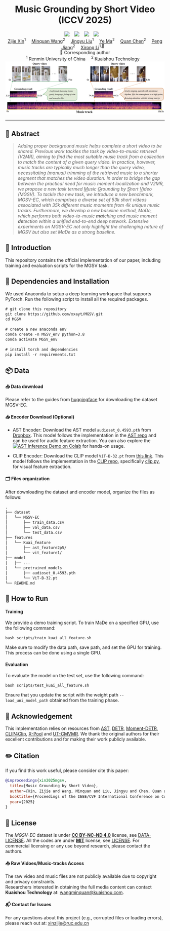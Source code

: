 <div align="center">

<h1>Music Grounding by Short Video (ICCV 2025)</h1>

<div align="center">
  <a href="https://arxiv.org/abs/2408.16990"><img src="https://img.shields.io/static/v1?label=arXiv&message=Paper&color=red&logo=arxiv"></a> &ensp;
  <a href="https://huggingface.co/datasets/xxayt/MGSV-EC"><img src="https://img.shields.io/static/v1?label=%F0%9F%A4%97%20Hugging%20Face&message=Dataset&color=yellow"></a> &ensp;
  <a href="https://rucmm.github.io/MGSV/"><img src="https://img.shields.io/static/v1?label=Project&message=Page&color=green"></a> &ensp;
  <a href="https://github.com/xxayt/MGSV">
  <img src="https://img.shields.io/github/stars/xxayt/MGSV?style=social"></a> &ensp;
 &ensp;
</div>

<div>
    <a href='https://xxayt.github.io/' target='_blank'>Zijie Xin</a><sup>1</sup>&emsp;
    <a href='' target='_blank'>Minquan Wang</a><sup>2</sup>&emsp;
    <a href='https://scholar.google.com/citations?user=u7Dqok8AAAAJ
    ' target='_blank'>Jingyu Liu</a><sup>1</sup>&emsp;
    <a href='' target='_blank'>Ye Ma</a><sup>2</sup>&emsp;
    <a href='https://scholar.google.com/citations?user=jFQSmp8AAAAJ' target='_blank'>Quan Chen</a><sup>2</sup>&emsp;
    <a href='https://scholar.google.com/citations?user=9o5swhQAAAAJ' target='_blank'>Peng Jiang</a><sup>2</sup>&emsp;
    <a href='http://lixirong.net/' target='_blank'>Xirong Li</a><sup>1,📧</sup>&emsp;
</div>
<div>
    📧 Corresponding author
</div>
<div>
    <sup>1</sup> Renmin University of China&emsp; 
    <sup>2</sup> Kuaishou Technology&emsp;
</div>

<img src="assets/teaser.png" width="900px"/>
</div>

<hr>


## 📄 Abstract
> *Adding proper background music helps complete a short video to be shared. Previous work tackles the task by video-to-music retrieval (V2MR), aiming to find the most suitable music track from a collection to match the content of a given query video. In practice, however, music tracks are typically much longer than the query video, necessitating (manual) trimming of the retrieved music to a shorter segment that matches the video duration. In order to bridge the gap between the practical need for music moment localization and V2MR, we propose a new task termed <u>M</u>usic <u>G</u>rounding by <u>S</u>hort <u>V</u>ideo (MGSV). To tackle the new task, we introduce a new benchmark, MGSV-EC, which comprises a diverse set of 53k short videos associated with 35k different music moments from 4k unique music tracks. Furthermore, we develop a new baseline method, MaDe, which performs both video-to-music **ma**tching and music moment **de**tection within a unified end-to-end deep network. Extensive experiments on MGSV-EC not only highlight the challenging nature of MGSV but also set MaDe as a strong baseline.*


## 👀 Introduction
This repository contains the official implementation of our paper, including training and evaluation scripts for the MGSV task.

## 🔧 Dependencies and Installation
We used Anaconda to setup a deep learning workspace that supports PyTorch. Run the following script to install all the required packages.

```shell
# git clone this repository
git clone https://github.com/xxayt/MGSV.git
cd MGSV

# create a new anaconda env
conda create -n MGSV_env python=3.8
conda activate MGSV_env

# install torch and dependencies
pip install -r requirements.txt
```
## 📦 Data

#### 📥 Data download

Please refer to the guides from [huggingface](https://huggingface.co/datasets/xxayt/MGSV-EC) for downloading the dataset MGSV-EC.

#### 📥 Encoder Download (Optional)

- AST Encoder: Download the AST model `audioset_0.4593.pth` from [Dropbox](https://www.dropbox.com/s/cv4knew8mvbrnvq/audioset_0.4593.pth?dl=1). This model follows the implementation in the [AST repo](https://github.com/YuanGongND/ast) and can be used for audio feature extraction. You can also explore the [![AST Inference Demo on Colab](https://colab.research.google.com/assets/colab-badge.svg)](https://colab.research.google.com/github/YuanGongND/ast/blob/master/colab/AST_Inference_Demo.ipynb) for hands-on usage.

- CLIP Encoder: Download the CLIP model `ViT-B-32.pt` from [this link](https://openaipublic.azureedge.net/clip/models/40d365715913c9da98579312b702a82c18be219cc2a73407c4526f58eba950af/ViT-B-32.pt).
This model follows the implementation in the [CLIP repo](https://github.com/openai/CLIP), specifically [clip.py](https://github.com/openai/CLIP/blob/main/clip/clip.py#L36), for visual feature extraction.

#### 🗂️ Files organization

After downloading the dataset and encoder model, organize the files as follows:
```shell
.
├── dataset
│   └── MGSV-EC
│       ├── train_data.csv
│       ├── val_data.csv
│       └── test_data.csv
├── features
│   └── Kuai_feature
│       ├── ast_feature2p5/
│       └── vit_feature1/
├── model
│   ├── ...
│   └── pretrained_models
│       ├── audioset_0.4593.pth
│       └── ViT-B-32.pt
└── README.md
```


## 🚀 How to Run

#### Training

We provide a demo training script. To train MaDe on a specified GPU, use the following command:

```shell
bash scripts/train_kuai_all_feature.sh
```

Make sure to modify the data path, save path, and set the GPU for training. This process can be done using a single GPU.

#### Evaluation

To evaluate the model on the test set, use the following command:

```shell
bash scripts/test_kuai_all_feature.sh
```

Ensure that you update the script with the weight path `--load_uni_model_path` obtained from the training phase.



## 🤝 Acknowledgement
This implementation relies on resources from [AST](https://github.com/YuanGongND/ast), [DETR](https://github.com/facebookresearch/detr), [Moment-DETR](https://github.com/jayleicn/moment_detr), [CLIP4Clip](https://github.com/ArrowLuo/CLIP4Clip), [X-Pool](https://github.com/layer6ai-labs/xpool) and [UT-CMVMR](https://github.com/TencentARC-QQ/UT-CMVMR). We thank the original authors for their excellent contributions and for making their work publicly available.


## ✏️ Citation

If you find this work useful, please consider cite this paper:

```bibtex
@inproceedings{xin2025mgsv,
  title={Music Grounding by Short Video},
  author={Xin, Zijie and Wang, Minquan and Liu, Jingyu and Chen, Quan and Ma, Ye and Jiang, Peng and Li, Xirong},
  booktitle={Proceedings of the IEEE/CVF International Conference on Computer Vision},
  year={2025}
}
```


## 📜 License

The *MGSV-EC* dataset is under **[CC BY-NC-ND 4.0](https://creativecommons.org/licenses/by-nc-nd/4.0/)** license, see [DATA-LICENSE](./DATA-LICENSE). All the codes are under **[MIT](https://opensource.org/licenses/MIT)** license, see [LICENSE](./LICENSE). For commercial licensing or any use beyond research, please contact the authors.

#### 📥 Raw Vidoes/Music-tracks Access

The raw video and music files are not publicly available due to copyright and privacy constraints.  
Researchers interested in obtaining the full media content can contact **Kuaishou Technology** at: [wangminquan@kuaishou.com](mailto:wangminquan@kuaishou.com).

#### 📬 Contact for Issues

For any questions about this project (e.g., corrupted files or loading errors), please reach out at: [xinzijie@ruc.edu.cn](mailto:xinzijie@ruc.edu.cn)